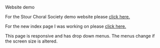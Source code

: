 Website demo

<p>For the Stour Choral Society demo website please <a href="index.htm">click here.</a></p>

<p>For the new index page I was working on please <a href="index_new.htm">click here.</a></p> This page is responsive and has drop down menus. The menus change if the screen
size is altered.
